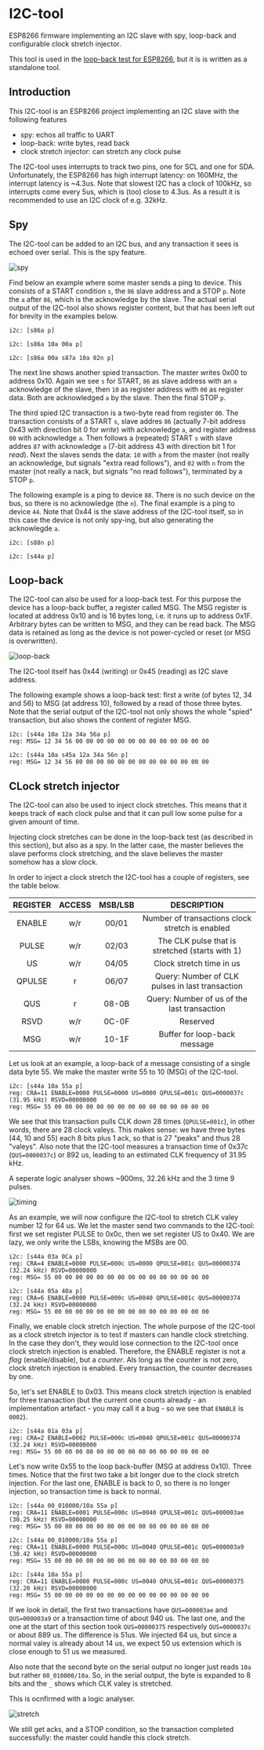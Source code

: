 # I2C-tool
ESP8266 firmware implementing an I2C slave with spy, loop-back and configurable clock stretch injector.

This tool is used in the [loop-back test for ESP8266](../I2Ctest8266), but it is is written as a standalone tool.


## Introduction
This I2C-tool is an ESP8266 project implementing an I2C slave with the following features
 - spy: echos all traffic to UART
 - loop-back: write bytes, read back
 - clock stretch injector: can stretch any clock pulse

The I2C-tool uses interrupts to track two pins, one for SCL and one for SDA.
Unfortunately, the ESP8266 has high interrupt latency: on 160MHz, the interrupt latency is ~4.3us. 
Note that slowest I2C has a clock of 100kHz, so interrupts come every 5us, which is (too) close to 4.3us.
As a result it is recommended to use an I2C clock of e.g. 32kHz.


## Spy 
The I2C-tool can be added to an I2C bus, and any transaction it sees is echoed over serial.
This is the spy feature.

![spy](../pics/spy.png)

Find below an example where some master sends a ping to device.
This consists of a START condition `s`, the `86` slave address and a STOP `p`. 
Note the `a` after `86`, which is the acknowledge by the slave.
The actual serial output of the I2C-tool also shows register content, but that has been 
left out for brevity in the examples below.

```
i2c: [s86a p]

i2c: [s86a 10a 00a p]

i2c: [s86a 00a s87a 10a 02n p]
```

The next line shows another spied transaction. 
The master writes 0x00 to address 0x10. Again we see `s` for START, `86` as slave address
with an `a` acknowledge of the slave, then `10` as register address with `00` as register data.
Both are acknowledged `a` by the slave. Then the final STOP `p`.

The third spied I2C transaction is a two-byte read from register `00`. The transaction consists of a START `s`, 
slave addres `86` (actually 7-bit address 0x43 with direction bit 0 for _write_) with acknowledge `a`, 
and register address `00` with acknowledge `a`.
Then follows a (repeated) START `s` with slave addres `87` with acknowledge `a` 
(7-bit address 43 with direction bit 1 for _read_). Next the slaves sends the data:
`10` with `a` from the master (not really an acknowledge, but signals "extra read follows"), and
`02` with `n` from the master (not really a nack, but signals "no read follows"),
terminated by a STOP `p`.

The following example is a ping to device `88`. There is no such device on the bus, so there is no acknowledge (the `n`).
The final example is a ping to device `44`. Note that 0x44 is the slave address of the I2C-tool itself, so in this case the 
device is not only spy-ing, but also generating the acknowlegde `a`.

```
i2c: [s88n p]

i2c: [s44a p]
```


## Loop-back

The I2C-tool can also be used for a loop-back test. For this purpose the device has a loop-back buffer, 
a register called MSG. The MSG register is located at address 0x10 and is 16 bytes long, 
i.e. it runs up to address 0x1F. Arbitrary bytes can be written to MSG, and they can be read back.
The MSG data is retained as long as the device is not power-cycled or reset (or MSG is overwritten).

![loop-back](../pics/loop-back.png)

The I2C-tool itself has 0x44 (writing) or 0x45 (reading) as I2C slave address.

The following example shows a loop-back test:
first a write (of bytes 12, 34 and 56) to MSG (at address 10), followed by a read of those three bytes.
Note that the serial output of the I2C-tool not only shows the whole "spied" transaction, but also shows the content of 
register MSG.

```
i2c: [s44a 10a 12a 34a 56a p]
reg: MSG= 12 34 56 00 00 00 00 00 00 00 00 00 00 00 00 00

i2c: [s44a 10a s45a 12a 34a 56n p]
reg: MSG= 12 34 56 00 00 00 00 00 00 00 00 00 00 00 00 00
```


## CLock stretch injector

The I2C-tool can also be used to inject clock stretches.
This means that it keeps track of each clock pulse and that it can pull low some pulse for a given amount of time.

Injecting clock stretches can be done in the loop-back test (as described in this section),
but also as a spy. In the latter case, the master believes the slave performs clock stretching, 
and the slave believes the master somehow has a slow clock.

In order to inject a clock stretch the I2C-tool has a couple of registers, see the table below.

| REGISTER | ACCESS | MSB/LSB | DESCRIPTION                                     |
|:--------:|:------:|:-------:|:-----------------------------------------------:|
| ENABLE   | w/r    | 00/01   | Number of transactions clock stretch is enabled |
| PULSE    | w/r    | 02/03   | The CLK pulse that is stretched (starts with 1) |
| US       | w/r    | 04/05   | Clock stretch time in us                        |
| QPULSE   | r      | 06/07   | Query: Number of CLK pulses in last transaction |
| QUS      | r      | 08-0B   | Query: Number of us of the last transaction     |
| RSVD     | w/r    | 0C-0F   | Reserved                                        |
| MSG      | w/r    | 10-1F   | Buffer for loop-back message                    |

Let us look at an example, a loop-back of a message consisting of a single data byte 55.
We make the master write 55 to 10 (MSG) of the I2C-tool.

```
i2c: [s44a 10a 55a p]
reg: CRA=11 ENABLE=0000 PULSE=0000 US=0000 QPULSE=001c QUS=0000037c (31.95 kHz) RSVD=00000000
reg: MSG= 55 00 00 00 00 00 00 00 00 00 00 00 00 00 00 00
```

We see that this transaction pulls CLK down 28 times (`QPULSE=001c`), in other words, there are 28 clock valeys.
This makes sense: we have three bytes (44, 10 and 55) each 8 bits plus 1 ack, so that is 27 "peaks" and thus 28 "valeys".
Also note that the I2C-tool measures a transaction time of 0x37c (`QUS=0000037c`) or 892 us, 
leading to an estimated CLK frequency of 31.95 kHz. 

A seperate logic analyser shows ~900ms, 32.26 kHz and the 3 time 9 pulses.

![timing](../pics/timing.png)

As an example, we will now configure the I2C-tool to stretch CLK valey number 12 for 64 us.
We let the master send two commands to the I2C-tool: first we set register PULSE to 0x0c,
then we set register US to 0x40. We are lazy, we only write the LSBs, knowing the MSBs are 00.

```
i2c: [s44a 03a 0Ca p]
reg: CRA=4 ENABLE=0000 PULSE=000c US=0000 QPULSE=001c QUS=00000374 (32.24 kHz) RSVD=00000000
reg: MSG= 55 00 00 00 00 00 00 00 00 00 00 00 00 00 00 00

i2c: [s44a 05a 40a p]
reg: CRA=6 ENABLE=0000 PULSE=000c US=0040 QPULSE=001c QUS=00000374 (32.24 kHz) RSVD=00000000
reg: MSG= 55 00 00 00 00 00 00 00 00 00 00 00 00 00 00 00
```

Finally, we enable clock stretch injection.
The whole purpose of the I2C-tool as a clock stretch injector is to test if masters can handle clock stretching.
In the case they don't, they would lose connection to the I2C-tool once clock stretch injection is enabled.
Therefore, the ENABLE register is not a _flag_ (enable/disable), but a _counter_.
Als long as the counter is not zero, clock stretch injection is enabled. Every transaction, the counter decreases by one.

So, let's set ENABLE to 0x03. This means clock stretch injection is enabled for three transaction (but the current one 
counts already - an implementation artefact - you may call it a bug - so we see that `ENABLE` is `0002`).

```
i2c: [s44a 01a 03a p]
reg: CRA=2 ENABLE=0002 PULSE=000c US=0040 QPULSE=001c QUS=00000374 (32.24 kHz) RSVD=00000000
reg: MSG= 55 00 00 00 00 00 00 00 00 00 00 00 00 00 00 00
```

Let's now write 0x55 to the loop back-buffer (MSG at address 0x10). Three times.
Notice that the first two take a bit longer due to the clock stretch injection.
For the last one, ENABLE is back to 0, so there is no longer injection, so transaction time is back to normal.

```
i2c: [s44a 00_010000/10a 55a p]
reg: CRA=11 ENABLE=0001 PULSE=000c US=0040 QPULSE=001c QUS=000003ae (30.25 kHz) RSVD=00000000
reg: MSG= 55 00 00 00 00 00 00 00 00 00 00 00 00 00 00 00

i2c: [s44a 00_010000/10a 55a p]
reg: CRA=11 ENABLE=0000 PULSE=000c US=0040 QPULSE=001c QUS=000003a9 (30.42 kHz) RSVD=00000000
reg: MSG= 55 00 00 00 00 00 00 00 00 00 00 00 00 00 00 00

i2c: [s44a 10a 55a p]
reg: CRA=11 ENABLE=0000 PULSE=000c US=0040 QPULSE=001c QUS=00000375 (32.20 kHz) RSVD=00000000
reg: MSG= 55 00 00 00 00 00 00 00 00 00 00 00 00 00 00 00
```

If we look in detail, the first two transactions have `QUS=000003ae` and `QUS=000003a9` or a transaction time of about 940 us.
The last one, and the one at the start of this section took `QUS=00000375` respectively `QUS=0000037c` or about 889 us.
The difference is 51us. We injected 64 us, but since a normal valey is already about 14 us, we expect 50 us extension
which is close enough to 51 us we measured.

Also note that the second byte on the serial output no longer just reads `10a` but rather `00_010000/10a`.
So, in the serial output, the byte is expanded to 8 bits and the `_` shows which CLK valey is stretched.

This is ocnfirmed with a logic analyser.

![stretch](../pics/stretch.png)

We still get acks, and a STOP condition, so the transaction completed successfully: the master could handle this clock stretch.

